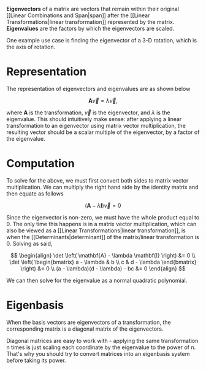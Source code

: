
**Eigenvectors** of a matrix are vectors that remain within their original [[Linear Combinations and Span|span]] after the [[Linear Transformations|linear transformation]] represented by the matrix. **Eigenvalues** are the factors by which the eigenvectors are scaled.

One example use case is finding the eigenvector of a 3-D rotation, which is the axis of rotation. 

# Representation

The representation of eigenvectors and eigenvalues are as shown below

$$
\mathbf{A}\vec{v} = \lambda \vec{v},
$$

where $\mathbf{A}$ is the transformation, $\vec{v}$ is the eigenvector, and $\lambda$ is the eigenvalue. This should intuitively make sense: after applying a linear transformation to an eigenvector using matrix vector multiplication, the resulting vector should be a scalar multiple of the eigenvector, by a factor of the eigenvalue.

# Computation

To solve for the above, we must first convert both sides to matrix vector multiplication. We can multiply the right hand side by the identity matrix and then equate as follows

$$
(\mathbf{A} - \lambda \mathbf{I})\vec{v} = 0
$$

Since the eigenvector is non-zero, we must have the whole product equal to 0. The only time this happens is in a matrix vector multiplication, which can also be viewed as a [[Linear Transformations|linear transformation]], is when the [[Determinants|determinant]] of the matrix/linear transformation is 0. Solving as said,

$$
\begin{align}
\det \left( \mathbf{A} - \lambda \mathbf{I} \right) &= 0 \\
\det \left( \begin{bmatrix}
a - \lambda & b \\
c & d - \lambda
\end{bmatrix} \right) &= 0 \\
(a - \lambda)(d - \lambda) - bc &= 0
\end{align}
$$

We can then solve for the eigenvalue as a normal quadratic polynomial.

# Eigenbasis

When the basis vectors are eigenvectors of a transformation, the corresponding matrix is a diagonal matrix of the eigenvectors. 

Diagonal matrices are easy to work with - applying the same transformation n times is just scaling each coordinate by the eigenvalue to the power of n. That's why you should try to convert matrices into an eigenbasis system before taking its power.